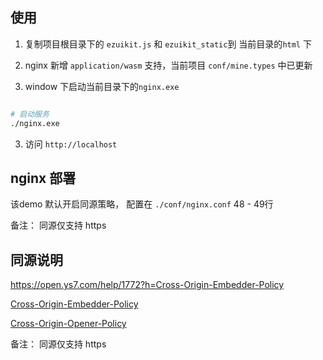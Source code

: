 ## 使用

1. 复制项目根目录下的 `ezuikit.js` 和 `ezuikit_static`到 当前目录的`html` 下

2. nginx 新增 `application/wasm` 支持，当前项目 `conf/mine.types` 中已更新

3. window 下启动当前目录下的`nginx.exe`

```bash

# 启动服务
./nginx.exe

```

3. 访问 `http://localhost`


## nginx 部署

该demo 默认开启同源策略， 配置在 `./conf/nginx.conf` 48 - 49行

备注： 同源仅支持 https

## 同源说明

https://open.ys7.com/help/1772?h=Cross-Origin-Embedder-Policy


[Cross-Origin-Embedder-Policy](https://developer.mozilla.org/zh-CN/docs/Web/HTTP/Headers/Cross-Origin-Embedder-Policy)

[Cross-Origin-Opener-Policy](https://developer.mozilla.org/en-US/docs/Web/HTTP/Headers/Cross-Origin-Opener-Policy)


备注： 同源仅支持 https

